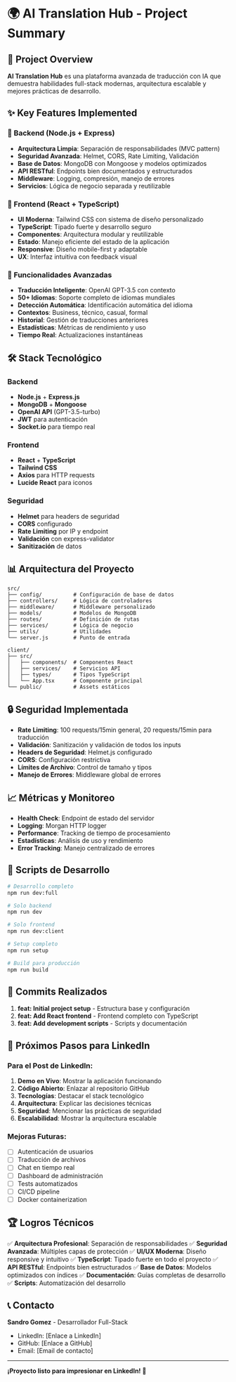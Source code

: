 # 🌍 AI Translation Hub - Project Summary

## 🎯 Project Overview

**AI Translation Hub** es una plataforma avanzada de traducción con IA que demuestra habilidades full-stack modernas, arquitectura escalable y mejores prácticas de desarrollo.

## ✨ Key Features Implemented

### 🔧 Backend (Node.js + Express)
- **Arquitectura Limpia**: Separación de responsabilidades (MVC pattern)
- **Seguridad Avanzada**: Helmet, CORS, Rate Limiting, Validación
- **Base de Datos**: MongoDB con Mongoose y modelos optimizados
- **API RESTful**: Endpoints bien documentados y estructurados
- **Middleware**: Logging, compresión, manejo de errores
- **Servicios**: Lógica de negocio separada y reutilizable

### 🎨 Frontend (React + TypeScript)
- **UI Moderna**: Tailwind CSS con sistema de diseño personalizado
- **TypeScript**: Tipado fuerte y desarrollo seguro
- **Componentes**: Arquitectura modular y reutilizable
- **Estado**: Manejo eficiente del estado de la aplicación
- **Responsive**: Diseño mobile-first y adaptable
- **UX**: Interfaz intuitiva con feedback visual

### 🚀 Funcionalidades Avanzadas
- **Traducción Inteligente**: OpenAI GPT-3.5 con contexto
- **50+ Idiomas**: Soporte completo de idiomas mundiales
- **Detección Automática**: Identificación automática del idioma
- **Contextos**: Business, técnico, casual, formal
- **Historial**: Gestión de traducciones anteriores
- **Estadísticas**: Métricas de rendimiento y uso
- **Tiempo Real**: Actualizaciones instantáneas

## 🛠️ Stack Tecnológico

### Backend
- **Node.js** + **Express.js**
- **MongoDB** + **Mongoose**
- **OpenAI API** (GPT-3.5-turbo)
- **JWT** para autenticación
- **Socket.io** para tiempo real

### Frontend
- **React** + **TypeScript**
- **Tailwind CSS**
- **Axios** para HTTP requests
- **Lucide React** para iconos

### Seguridad
- **Helmet** para headers de seguridad
- **CORS** configurado
- **Rate Limiting** por IP y endpoint
- **Validación** con express-validator
- **Sanitización** de datos

## 📊 Arquitectura del Proyecto

```
src/
├── config/          # Configuración de base de datos
├── controllers/     # Lógica de controladores
├── middleware/      # Middleware personalizado
├── models/          # Modelos de MongoDB
├── routes/          # Definición de rutas
├── services/        # Lógica de negocio
├── utils/           # Utilidades
└── server.js        # Punto de entrada

client/
├── src/
│   ├── components/  # Componentes React
│   ├── services/    # Servicios API
│   ├── types/       # Tipos TypeScript
│   └── App.tsx      # Componente principal
└── public/          # Assets estáticos
```

## 🔒 Seguridad Implementada

- **Rate Limiting**: 100 requests/15min general, 20 requests/15min para traducción
- **Validación**: Sanitización y validación de todos los inputs
- **Headers de Seguridad**: Helmet.js configurado
- **CORS**: Configuración restrictiva
- **Límites de Archivo**: Control de tamaño y tipos
- **Manejo de Errores**: Middleware global de errores

## 📈 Métricas y Monitoreo

- **Health Check**: Endpoint de estado del servidor
- **Logging**: Morgan HTTP logger
- **Performance**: Tracking de tiempo de procesamiento
- **Estadísticas**: Análisis de uso y rendimiento
- **Error Tracking**: Manejo centralizado de errores

## 🚀 Scripts de Desarrollo

```bash
# Desarrollo completo
npm run dev:full

# Solo backend
npm run dev

# Solo frontend
npm run dev:client

# Setup completo
npm run setup

# Build para producción
npm run build
```

## 📝 Commits Realizados

1. **feat: Initial project setup** - Estructura base y configuración
2. **feat: Add React frontend** - Frontend completo con TypeScript
3. **feat: Add development scripts** - Scripts y documentación

## 🎯 Próximos Pasos para LinkedIn

### Para el Post de LinkedIn:
1. **Demo en Vivo**: Mostrar la aplicación funcionando
2. **Código Abierto**: Enlazar al repositorio GitHub
3. **Tecnologías**: Destacar el stack tecnológico
4. **Arquitectura**: Explicar las decisiones técnicas
5. **Seguridad**: Mencionar las prácticas de seguridad
6. **Escalabilidad**: Mostrar la arquitectura escalable

### Mejoras Futuras:
- [ ] Autenticación de usuarios
- [ ] Traducción de archivos
- [ ] Chat en tiempo real
- [ ] Dashboard de administración
- [ ] Tests automatizados
- [ ] CI/CD pipeline
- [ ] Docker containerization

## 🏆 Logros Técnicos

✅ **Arquitectura Profesional**: Separación de responsabilidades
✅ **Seguridad Avanzada**: Múltiples capas de protección
✅ **UI/UX Moderna**: Diseño responsive y intuitivo
✅ **TypeScript**: Tipado fuerte en todo el proyecto
✅ **API RESTful**: Endpoints bien estructurados
✅ **Base de Datos**: Modelos optimizados con índices
✅ **Documentación**: Guías completas de desarrollo
✅ **Scripts**: Automatización del desarrollo

## 📞 Contacto

**Sandro Gomez** - Desarrollador Full-Stack
- LinkedIn: [Enlace a LinkedIn]
- GitHub: [Enlace a GitHub]
- Email: [Email de contacto]

---

**¡Proyecto listo para impresionar en LinkedIn! 🚀**
